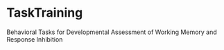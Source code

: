 # TaskTraining
Behavioral Tasks for Developmental Assessment of Working Memory and Response Inhibition
